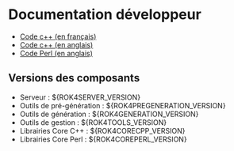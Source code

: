 # Documentation développeur

* [Code c++ (en français)](../doxygen/fr/html/)
* [Code c++ (en anglais)](../doxygen/en/html/)
* [Code Perl (en anglais)](../naturaldocs/en/html/)

## Versions des composants

* Serveur : ${ROK4SERVER_VERSION}
* Outils de pré-génération : ${ROK4PREGENERATION_VERSION}
* Outils de génération : ${ROK4GENERATION_VERSION}
* Outils de gestion : ${ROK4TOOLS_VERSION}
* Librairies Core C++ : ${ROK4CORECPP_VERSION}
* Librairies Core Perl : ${ROK4COREPERL_VERSION}
